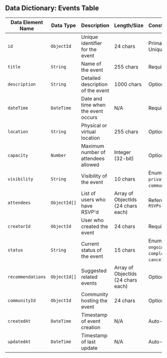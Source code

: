 ## Data Dictionary: Events Table

| Data Element Name  | Data Type   | Description | Length/Size | Constraints/Rules | Default Value | Source | Relationships | Permissions/Access | Examples |
|--------------------|------------|-------------|-------------|------------------|---------------|--------|--------------|------------------|----------|
| `id`                | `ObjectId`   | Unique identifier for the event | 24 chars | Primary Key, Unique | Auto-generated | System | Primary key, referenced in `recommendations`, `attendees`, `RSVPs.eventId` | Admin, Event Creator | `656a3f1e8bfa9c001f3b2d6c` |
| `title`             | `String`     | Name of the event | 255 chars | Required | None | User Input | No direct relationships | Admin, Event Creator | "AI Workshop" |
| `description`       | `String`     | Detailed description of the event | 1000 chars | Optional | None | User Input | No direct relationships | Admin, Event Creator | "A workshop about AI advancements." |
| `dateTime`         | `DateTime`   | Date and time when the event occurs | N/A | Required | None | User Input | Indexed (`event_date_time_index`) | Admin, Event Creator | `2025-03-15T10:00:00Z` |
| `location`         | `String`     | Physical or virtual location | 255 chars | Optional | None | User Input | No direct relationships | Admin, Event Creator | "Zoom Meeting" or "Conference Hall A" |
| `capacity`         | `Number`     | Maximum number of attendees allowed | Integer (32-bit) | Optional | None | User Input | No direct relationships | Admin, Event Creator | `100` |
| `visibility`      | `String`     | Visibility of the event | 10 chars | Enum(`public`, `private`, `community`) | `public` | User Input | Related to `communityId` for filtering | Admin, Event Creator | "public" |
| `attendees`       | `ObjectId[]` | List of users who have RSVP'd | Array of ObjectIds (24 chars each) | References `RSVPs.id` | Empty Array | System | Foreign Key (`RSVPs.userId`) | Admin, Event Creator | `['656a3f1e8bfa9c001f3b2d6d', '656a3f1e8bfa9c001f3b2d6e']` |
| `creatorId`       | `ObjectId`   | User who created the event | 24 chars | Required | None | System | Foreign Key (`users.id`) | Admin, Event Creator | `656a3f1e8bfa9c001f3b2d6f` |
| `status`           | `String`     | Current status of the event | 15 chars | Enum(`upcoming`, `ongoing`, `completed`, `cancelled`) | `upcoming` | System | No direct relationships | Admin, Event Creator | "upcoming" |
| `recommendations`  | `ObjectId[]` | Suggested related events | Array of ObjectIds (24 chars each) | Optional | Empty Array | System | Foreign Key (`events.id` - self-referencing) | Admin, Event Creator | `['656a3f1e8bfa9c001f3b2d70']` |
| `communityId`      | `ObjectId`   | Community hosting the event | 24 chars | Optional | None | User Input | Foreign Key (`communities.id`) | Admin, Event Creator | `656a3f1e8bfa9c001f3b2d71` |
| `createdAt`        | `DateTime`   | Timestamp of event creation | N/A | Auto-generated | Current Timestamp | System | No direct relationships | Admin, Event Creator | `2025-01-20T12:00:00Z` |
| `updatedAt`        | `DateTime`   | Timestamp of last update | N/A | Auto-updated | Current Timestamp | System | No direct relationships | Admin, Event Creator | `2025-01-22T14:00:00Z` |

